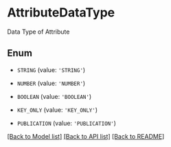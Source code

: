 # AttributeDataType

Data Type of Attribute

## Enum

* `STRING` (value: `'STRING'`)

* `NUMBER` (value: `'NUMBER'`)

* `BOOLEAN` (value: `'BOOLEAN'`)

* `KEY_ONLY` (value: `'KEY_ONLY'`)

* `PUBLICATION` (value: `'PUBLICATION'`)

[[Back to Model list]](../README.md#documentation-for-models) [[Back to API list]](../README.md#documentation-for-api-endpoints) [[Back to README]](../README.md)


